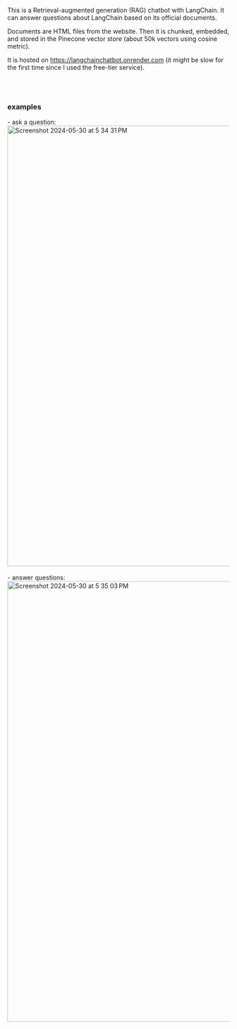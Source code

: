 This is a Retrieval-augmented generation (RAG) chatbot with LangChain. It can answer questions about LangChain based on its official documents. 

Documents are HTML files from the website. Then it is chunked, embedded, and stored in the Pinecone vector store (about 50k vectors using cosine metric).

It is hosted on https://langchainchatbot.onrender.com (it might be slow for the first time since I used the free-tier service).

<br></br>
<h3>examples</h3>
- ask a question:
<img width="1000" alt="Screenshot 2024-05-30 at 5 34 31 PM" src="https://github.com/zycs19/LangchainChatbot/assets/49542462/c1318721-0226-44fc-815c-bd3ce6dd9913">
<br></br>
- answer questions:
<img width="1000" alt="Screenshot 2024-05-30 at 5 35 03 PM" src="https://github.com/zycs19/LangchainChatbot/assets/49542462/e7b3a28e-b037-4521-b728-15e0cf547080">
<br></br>
